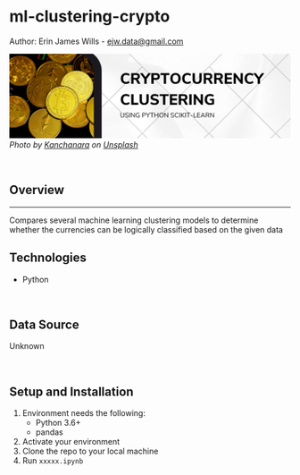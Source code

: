 # ml-clustering-crypto

Author:  Erin James Wills - ejw.data@gmail.com  

![Crypto Clustering](./images/crypto-clustering.png)  
<cite>Photo by [Kanchanara](https://unsplash.com/@kanchanara?utm_source=unsplash&utm_medium=referral&utm_content=creditCopyText) on [Unsplash](https://unsplash.com/s/photos/crypto?utm_source=unsplash&utm_medium=referral&utm_content=creditCopyText)</cite>

<br>

## Overview  
<hr>  
Compares several machine learning clustering models to determine whether the currencies can be logically classified based on the given data 

<br>  

## Technologies    
*  Python

<br>


## Data Source  
Unknown

<br>

## Setup and Installation  
1. Environment needs the following:  
    *  Python 3.6+  
    *  pandas  
1. Activate your environment
1. Clone the repo to your local machine
1. Run `xxxxx.ipynb`  

